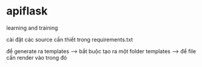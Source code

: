 # apiflask
learning and training


cài đặt các source cần thiết trong requirements.txt

để generate ra templates --> bắt buộc tạo ra một folder templates --> để file cần render vào trong đó

